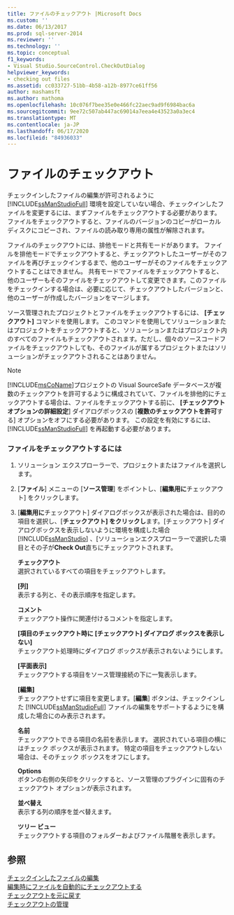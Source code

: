 ```yaml
---
title: ファイルのチェックアウト |Microsoft Docs
ms.custom: ''
ms.date: 06/13/2017
ms.prod: sql-server-2014
ms.reviewer: ''
ms.technology: ''
ms.topic: conceptual
f1_keywords:
- Visual Studio.SourceControl.CheckOutDialog
helpviewer_keywords:
- checking out files
ms.assetid: cc033727-51bb-4b58-a12b-8977ce61ff56
author: mashamsft
ms.author: mathoma
ms.openlocfilehash: 10c076f7bee35e0e466fc22aec9ad9f6984bac6a
ms.sourcegitcommit: 9ee72c507ab447ac69014a7eea4e43523a0a3ec4
ms.translationtype: MT
ms.contentlocale: ja-JP
ms.lasthandoff: 06/17/2020
ms.locfileid: "84936033"
---
```

# <a name="check-out-files"></a>ファイルのチェックアウト
  チェックインしたファイルの編集が許可されるように [!INCLUDE[ssManStudioFull](../includes/ssmanstudiofull-md.md)] 環境を設定していない場合、チェックインしたファイルを変更するには、まずファイルをチェックアウトする必要があります。 ファイルをチェックアウトすると、ファイルのバージョンのコピーがローカル ディスクにコピーされ、ファイルの読み取り専用の属性が解除されます。  
  
 ファイルのチェックアウトには、排他モードと共有モードがあります。 ファイルを排他モードでチェックアウトすると、チェックアウトしたユーザーがそのファイルを再びチェックインするまで、他のユーザーがそのファイルをチェックアウトすることはできません。 共有モードでファイルをチェックアウトすると、他のユーザーもそのファイルをチェックアウトして変更できます。このファイルをチェックインする場合は、必要に応じて、チェックアウトしたバージョンと、他のユーザーが作成したバージョンをマージします。  
  
 ソース管理されたプロジェクトとファイルをチェックアウトするには、 **[チェックアウト]** コマンドを使用します。 このコマンドを使用してソリューションまたはプロジェクトをチェックアウトすると、ソリューションまたはプロジェクト内のすべてのファイルもチェックアウトされます。ただし、個々のソースコードファイルをチェックアウトしても、そのファイルが属するプロジェクトまたはソリューションがチェックアウトされることはありません。  
  
> [!NOTE]  
>  [!INCLUDE[msCoName](../includes/msconame-md.md)]プロジェクトの Visual SourceSafe データベースが複数のチェックアウトを許可するように構成されていて、ファイルを排他的にチェックアウトする場合は、ファイルをチェックアウトする前に、 **[チェックアウトオプションの詳細設定**] ダイアログボックスの [**複数のチェックアウトを許可**する] オプションをオフにする必要があります。 この設定を有効にするには、[!INCLUDE[ssManStudioFull](../includes/ssmanstudiofull-md.md)] を再起動する必要があります。  
  
### <a name="to-check-out-a-file"></a>ファイルをチェックアウトするには  
  
1.  ソリューション エクスプローラーで、プロジェクトまたはファイルを選択します。  
  
2.  [**ファイル**] メニューの [**ソース管理**] をポイントし、[**編集用に**チェックアウト] をクリックします。  
  
3.  [**編集用に**チェックアウト] ダイアログボックスが表示された場合は、目的の項目を選択し、[**チェックアウト] をクリックし**ます。[チェックアウト] ダイアログボックスを表示しないように環境を構成した場合 [!INCLUDE[ssManStudio](../includes/ssmanstudio-md.md)] 、[ソリューションエクスプローラーで選択した項目とその子が**Check Out**直ちにチェックアウトされます。  
  
     **チェックアウト**  
     選択されているすべての項目をチェックアウトします。  
  
     **[列]**  
     表示する列と、その表示順序を指定します。  
  
     **コメント**  
     チェックアウト操作に関連付けるコメントを指定します。  
  
     **[項目のチェックアウト時に [チェックアウト] ダイアログ ボックスを表示しない]**  
     チェックアウト処理時にダイアログ ボックスが表示されないようにします。  
  
     **[平面表示]**  
     チェックアウトする項目をソース管理接続の下に一覧表示します。  
  
     **[編集]**  
     チェックアウトせずに項目を変更します。[**編集**] ボタンは、チェックインした [!INCLUDE[ssManStudioFull](../includes/ssmanstudiofull-md.md)] ファイルの編集をサポートするようにを構成した場合にのみ表示されます。  
  
     **名前**  
     チェックアウトできる項目の名前を表示します。 選択されている項目の横にはチェック ボックスが表示されます。 特定の項目をチェックアウトしない場合は、そのチェック ボックスをオフにします。  
  
     **Options**  
     ボタンの右側の矢印をクリックすると、ソース管理のプラグインに固有のチェックアウト オプションが表示されます。  
  
     **並べ替え**  
     表示する列の順序を並べ替えます。  
  
     **ツリー ビュー**  
     チェックアウトする項目のフォルダーおよびファイル階層を表示します。  
  
## <a name="see-also"></a>参照  
 [チェックインしたファイルの編集](../../2014/database-engine/edit-checked-in-files.md)   
 [編集時にファイルを自動的にチェックアウトする](../../2014/database-engine/automatically-check-out-files-upon-edit.md)   
 [チェックアウトを元に戻す](../../2014/database-engine/undo-checkouts.md)   
 [チェックアウトの管理](../../2014/database-engine/manage-checkouts.md)  
  
  
